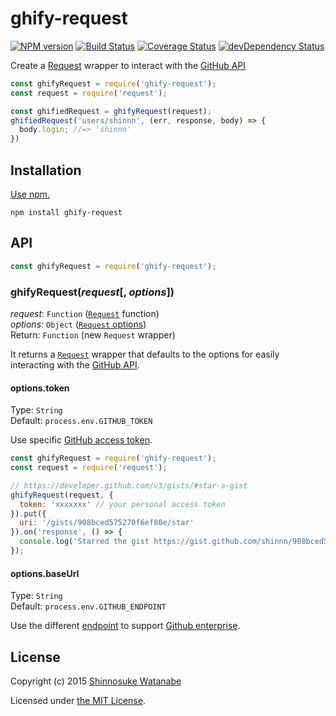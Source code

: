 # ghify-request

[![NPM version](https://img.shields.io/npm/v/ghify-request.svg)](https://www.npmjs.com/package/ghify-request)
[![Build Status](https://travis-ci.org/shinnn/ghify-request.svg?branch=master)](https://travis-ci.org/shinnn/ghify-request)
[![Coverage Status](https://img.shields.io/coveralls/shinnn/ghify-request.svg)](https://coveralls.io/r/shinnn/ghify-request)
[![devDependency Status](https://david-dm.org/shinnn/ghify-request/dev-status.svg)](https://david-dm.org/shinnn/ghify-request#info=devDependencies)

Create a [Request](https://www.npmjs.com/package/request) wrapper to interact with the [GitHub API](https://developer.github.com/v3/)

```javascript
const ghifyRequest = require('ghify-request');
const request = require('request');

const ghifiedRequest = ghifyRequest(request);
ghifiedRequest('users/shinnn', (err, response, body) => {
  body.login; //=> 'shinnn'
})
```

## Installation

[Use npm.](https://docs.npmjs.com/cli/install)

```
npm install ghify-request
```

## API

```javascript
const ghifyRequest = require('ghify-request');
```

### ghifyRequest(*request*[, *options*])

*request*: `Function` ([`Request`](https://github.com/request/request#requestoptions-callback) function)  
*options*: `Object` ([`Request` options](https://github.com/request/request#requestoptions-callback))  
Return: `Function` (new `Request` wrapper)

It returns a [`Request`](https://github.com/request/request) wrapper that defaults to the options for easily interacting with the [GitHub API](https://developer.github.com/v3/#overview).

#### options.token

Type: `String`  
Default: `process.env.GITHUB_TOKEN`

Use specific [GitHub access token](https://github.com/blog/1509-personal-api-tokens).

```javascript
const ghifyRequest = require('ghify-request');
const request = require('request');

// https://developer.github.com/v3/gists/#star-a-gist
ghifyRequest(request, {
  token: 'xxxxxxx' // your personal access token
}).put({
  uri: '/gists/908bced575270f6ef80e/star'
}).on('response', () => {
  console.log('Starred the gist https://gist.github.com/shinnn/908bced575270f6ef80e.');
});
```

#### options.baseUrl

Type: `String`  
Default: `process.env.GITHUB_ENDPOINT`

Use the different [endpoint](https://developer.github.com/v3/#root-endpoint) to support [Github enterprise](https://enterprise.github.com/).

## License

Copyright (c) 2015 [Shinnosuke Watanabe](https://github.com/shinnn)

Licensed under [the MIT License](./LICENSE).
